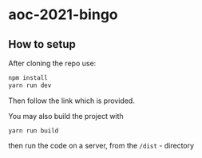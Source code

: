 # aoc-2021-bingo


## How to setup

After cloning the repo use:
```js
npm install
yarn run dev
```
Then follow the link which is provided.

You may also build the project with

```
yarn run build
```

then run the code on a server, from the `/dist` - directory